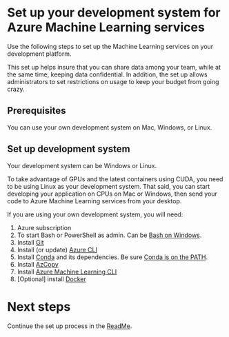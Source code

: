 # Set up your development system for Azure Machine Learning services

Use the following steps to set up the Machine Learning services on your development platform.

This set up helps insure that you can share data among your team, while at the same time, keeping data confidential.
In addition, the set up allows administrators to set restrictions on usage to keep your budget from going crazy.

## Prerequisites

You can use your own development system on Mac, Windows, or Linux.

## Set up development system

Your development system can be Windows or Linux.

To take advantage of GPUs and the latest containers using CUDA, you need to be using Linux as your development system.
That said, you can start developing your application on CPUs on Mac or Windows, then send your code to Azure Machine Learning services from your desktop.

If you are using your own development system, you will need:

1. Azure subscription
2. To start Bash or PowerShell as admin. Can be [Bash on Windows](https://docs.microsoft.com/en-us/windows/wsl/install-win10).
3. Install [Git](https://git-scm.com/downloads)
4. Install (or update) [Azure CLI](https://docs.microsoft.com/en-us/cli/azure/install-azure-cli?view=azure-cli-latest)
5. Install [Conda](https://docs.anaconda.com/anaconda/install/) and its dependencies. Be sure [Conda is on the PATH](https://stackoverflow.com/questions/50906037/add-conda-to-my-environment-variables-or-path).
6. Install [AzCopy](https://docs.microsoft.com/en-us/azure/storage/common/storage-use-azcopy-v10?toc=%2fazure%2fstorage%2fblobs%2ftoc.json)
7. Install [Azure Machine Learning CLI](https://docs.microsoft.com/en-us/python/api/overview/azure/ml/install?view=azure-ml-py)
8. [Optional] install [Docker](https://docs.docker.com/install/)

# Next steps

Continue the set up process in the [ReadMe](ReadMe.md).


